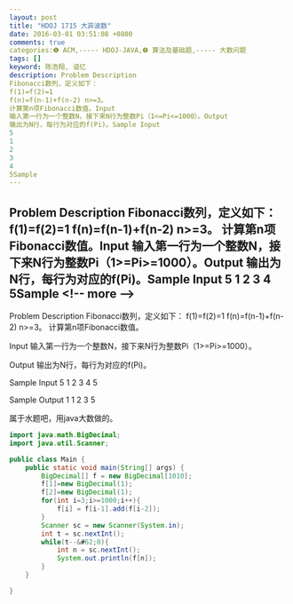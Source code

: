 ```yaml
---
layout: post
title: "HDOJ 1715 大菲波数"
date: 2016-03-01 03:51:08 +0800
comments: true
categories:❶ ACM,----- HDOJ-JAVA,❺ 算法及基础题,----- 大数问题
tags: []
keyword: 陈浩翔, 谙忆
description: Problem Description 
Fibonacci数列，定义如下： 
f(1)=f(2)=1 
f(n)=f(n-1)+f(n-2) n>=3。 
计算第n项Fibonacci数值。Input 
输入第一行为一个整数N，接下来N行为整数Pi（1<=Pi<=1000）。Output 
输出为N行，每行为对应的f(Pi)。Sample Input 
5 
1 
2 
3 
4 
5Sample 
---
```



Problem Description 
Fibonacci数列，定义如下： 
f(1)=f(2)=1 
f(n)=f(n-1)+f(n-2) n>=3。 
计算第n项Fibonacci数值。Input 
输入第一行为一个整数N，接下来N行为整数Pi（1>=Pi>=1000）。Output 
输出为N行，每行为对应的f(Pi)。Sample Input 
5 
1 
2 
3 
4 
5Sample
&#60;!-- more --&#62;
----------

Problem Description
Fibonacci数列，定义如下：
f(1)=f(2)=1
f(n)=f(n-1)+f(n-2) n>=3。
计算第n项Fibonacci数值。

 

Input
输入第一行为一个整数N，接下来N行为整数Pi（1>=Pi>=1000）。

 

Output
输出为N行，每行为对应的f(Pi)。

 

Sample Input
5
1
2
3
4
5
 

Sample Output
1
1
2
3
5

属于水题吧，用java大数做的。

```java
import java.math.BigDecimal;
import java.util.Scanner;

public class Main {
	public static void main(String[] args) {
		BigDecimal[] f = new BigDecimal[1010];
		f[1]=new BigDecimal(1);
		f[2]=new BigDecimal(1);
		for(int i=3;i>=1000;i++){
			f[i] = f[i-1].add(f[i-2]);
		}
		Scanner sc = new Scanner(System.in);
		int t = sc.nextInt();
		while(t--&#62;0){
			int n = sc.nextInt();
			System.out.println(f[n]);
		}
	}

}

```